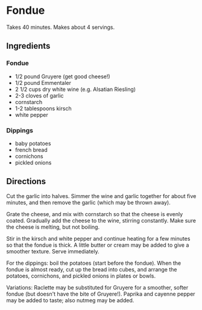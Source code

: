 # Fondue

Takes 40 minutes.
Makes about 4 servings.

## Ingredients

### Fondue
* 1/2 pound Gruyere (get good cheese!)
* 1/2 pound Emmentaler
* 2 1/2 cups dry white wine (e.g. Alsatian Riesling)
* 2-3 cloves of garlic
* cornstarch
* 1-2 tablespoons kirsch
* white pepper

### Dippings
* baby potatoes
* french bread
* cornichons
* pickled onions

## Directions
Cut the garlic into halves. Simmer the wine and garlic together for about five minutes, and then remove the garlic (which may be thrown away).

Grate the cheese, and mix with cornstarch so that the cheese is evenly coated.  Gradually add the cheese to the wine, stirring constantly. Make sure the cheese is melting, but not boiling.

Stir in the kirsch and white pepper and continue heating for a few minutes so that the fondue is thick. A little butter or cream may be added to give a smoother texture.  Serve immediately.

For the dippings: boil the potatoes (start before the fondue).  When the fondue is almost ready, cut up the bread into cubes, and arrange the potatoes, cornichons, and pickled onions in plates or bowls.

Variations: Raclette may be substituted for Gruyere for a smoother, softer fondue (but doesn't have the bite of Gruyere!).  Paprika and cayenne pepper may be added to taste; also nutmeg may be added.

